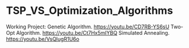 # TSP_VS_Optimization_Algorithms
Working Project:
Genetic Algorithm. https://youtu.be/CD7RB-YS6sU
Two-Opt Algorithm. https://youtu.be/Ct7Hx5mIYBQ
Simulated Annealing. https://youtu.be/VsQIugR1U6o
